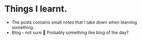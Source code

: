 # Things I learnt.

* The posts contains small notes that I take down when learning something. 
* Blog - not sure :thinking: Probably something like blog of the day? 
